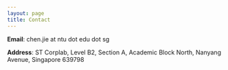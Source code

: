 ```yaml
---
layout: page
title: Contact
---
```


**Email**: chen.jie at ntu dot edu dot sg  

**Address**: ST Corplab, Level B2, Section A, Academic Block North, Nanyang Avenue, Singapore 639798
